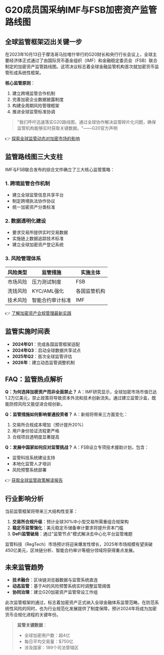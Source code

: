 # G20成员国采纳IMF与FSB加密资产监管路线图

## 全球监管框架迈出关键一步
在2023年10月13日于摩洛哥马拉喀什举行的G20财长和央行行长会议上，全球主要经济体正式通过了由国际货币基金组织（IMF）和金融稳定委员会（FSB）联合制定的加密资产监管路线图。这项决议标志着全球金融监管机构首次就加密货币监管形成系统性框架。

**核心监管原则**：
1. 建立跨境监管合作机制
2. 完善加密企业数据披露制度
3. 构建全周期风险管理框架
4. 推进全球监管标准协调

> "我们呼吁迅速落实G20路线图，通过全球协作解决监管碎片化问题，确保监管机构能够实时获取关键数据。"——G20官方声明

👉 [探索全球监管动态对加密市场的影响](https://bit.ly/okx_welcome)

## 监管路线图三大支柱
IMF与FSB联合发布的综合文件确立了三大核心监管策略：

### 1. 跨境监管合作机制
- 建立全球监管信息共享平台
- 制定跨境执法协作协议
- 统一加密资产分类标准

### 2. 数据透明化建设
- 要求交易所提供实时交易数据
- 实施链上数据追踪技术标准
- 建立全球加密资产登记系统

### 3. 风险管理体系
| 风险类型 | 监管措施 | 实施主体 |
|---------|----------|----------|
| 市场风险 | 压力测试制度 | FSB |
| 洗钱风险 | KYC/AML强化 | 各国监管机构 |
| 技术风险 | 智能合约审计标准 | IMF |

👉 [了解加密资产合规管理最新实践](https://bit.ly/okx_welcome)

## 监管实施时间表
- **2024年Q1**：完成各国监管框架适配
- **2024年Q3**：启动全球数据共享试点
- **2025年Q2**：首次全球监管评估
- **2026年**：建立动态监管调整机制

## FAQ：监管热点解析

**Q：为何选择加密资产而非全面禁止？**
A：IMF研究显示，全球加密市场市值已达1.2万亿美元，禁止政策将导致资本外流和技术创新流失。通过建立监管沙盒，既能防控风险又能促进合规创新。

**Q：监管措施如何影响普通投资者？**
A：新规将带来三方面变化：
1. 交易所合规成本增加（预计提升20%）
2. 用户身份验证流程更严格
3. 合规项目透明度显著提高

**Q：发展中国家如何应对监管挑战？**
A：FSB设立专项技术援助计划，包含：
- 监管科技系统建设支持
- 本地化监管人才培训
- 风险预警系统部署

👉 [获取全球监管政策解读报告](https://bit.ly/okx_welcome)

## 行业影响分析
当前监管框架将带来三大结构性变革：
1. **交易所合规升级**：预计全球30%中小型交易所需重组合规架构
2. **稳定币监管强化**：美元稳定币储备审计要求将提升资本门槛
3. **DeFi监管破局**：通过"监管节点"模式解决去中心化平台监管难题

监管科技（RegTech）市场预计将迎来爆发性增长，2025年市场规模有望突破450亿美元，区块链分析、智能合约审计等细分领域将获得重点发展。

## 未来监管趋势
- **技术融合**：区块链浏览器数据与监管系统直连
- **动态监管**：基于AI的风险预警系统实时调整监管阈值
- **协同治理**：建立G20加密资产监管常设工作组

此次监管框架的通过，标志着加密资产正式纳入全球金融体系监管范畴。在防范系统性风险的同时，也为行业规范化发展提供了制度保障，预计2024年将成为加密货币合规化进程的关键年份。

> **监管关键数据**：
> - 全球加密用户数：超4亿
> - 每日平均交易量：$750亿
> - 涉及国家：189个司法管辖区

